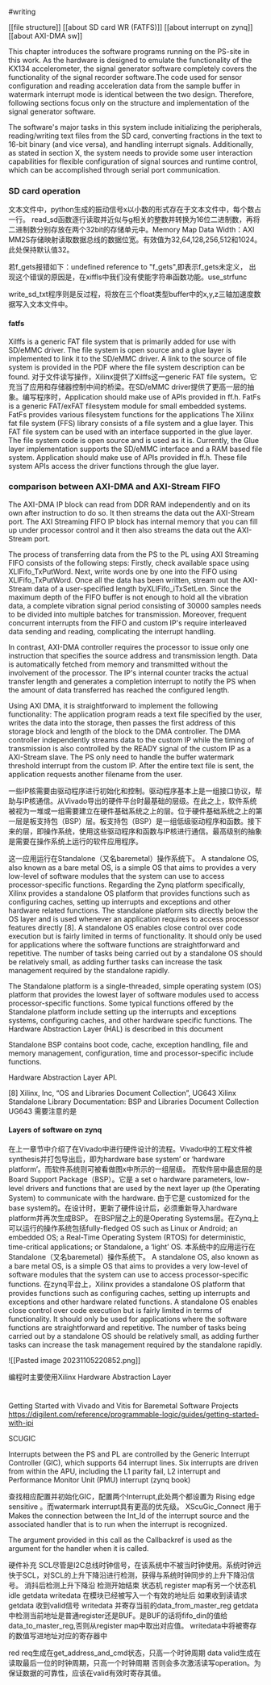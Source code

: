 #writing 


[[file structure]]
[[about SD card WR (FATFS)]]
[[about interrupt on zynq]]
[[about AXI-DMA sw]]

This chapter introduces the software programs running on the PS-site in this work. As the hardware is designed to emulate the functionality of the KX134 accelerometer, the signal generator software completely covers the functionality of the signal recorder software.The code used for sensor configuration and reading acceleration data from the sample buffer in watermark interrupt mode is identical between the two design. Therefore, following sections focus only on the structure and implementation of the signal generator software.

The software's major tasks in this system include initializing the peripherals, reading/writing text files from the SD card, converting fractions in the text to 16-bit binary (and vice versa), and handling interrupt signals. Additionally, as stated in section X, the system needs to provide some user interaction capabilities for flexible configuration of signal sources and runtime control, which can be accomplished through serial port communication.
### SD card operation


文本文件中，python生成的振动信号x以小数的形式存在于文本文件中，每个数占一行。 read_sd函数逐行读取并近似与g相关的整数并转换为16位二进制数，再将二进制数分别存放在两个32bit的存储单元中。Memory Map Data Width：AXI MM2S存储映射读取数据总线的数据位宽。有效值为32,64,128,256,512和1024。此处保持默认值32。

若f_gets报错如下：undefined reference to "f_gets",即表示f_gets未定义，
出现这个错误的原因是，在xiffls中我们没有使能字符串函数功能。use_strfunc

write_sd_txt程序则是反过程，将放在三个float类型buffer中的x,y,z三轴加速度数据写入文本文件中。
#### fatfs
Xilffs is a generic FAT file system that is primarily added for use with SD/eMMC driver. The file system is open source and a glue layer is implemented to link it to the SD/eMMC driver. A link to the source of file system is provided in the PDF where the file system description can be found.
对于文件读写操作，Xilinx提供了Xilffs这一generic FAT file system。它充当了应用和存储器控制中间的桥梁。在SD/eMMC driver提供了更高一层的抽象。编写程序时，Application should make use of APIs provided in ff.h.
FatFs is a generic FAT/exFAT filesystem module for small embedded systems. FatFs provides various filesystem functions for the applications 
The Xilinx fat file system (FFS) library consists of a file system and a glue layer. This FAT file system can be used with an interface supported in the glue layer. The file system code is open source and is used as it is. Currently, the Glue layer implementation supports the SD/eMMC interface and a RAM based file system. Application should make use of APIs provided in ff.h. These file system APIs access the driver functions through the glue layer. 

### comparison between AXI-DMA and AXI-Stream FIFO

The AXI-DMA IP block can read from DDR RAM independently and on its own after instruction to do so. It then streams the data out the AXI-Stream port.
The AXI Streaming FIFO IP block has internal memory that you can fill up under processor control and it then also streams the data out the AXI-Stream port. 

The process of transferring data from the PS to the PL using AXI Streaming FIFO consists of the following steps: Firstly, check available space using XLlFifo_TxPutWord. Next, write words one by one into the FIFO using XLlFifo_TxPutWord. Once all the data has been written, stream out the AXI-Stream data of a user-specified length byXLlFifo_iTxSetLen. Since the maximum depth of the FIFO buffer is not enough to hold all the vibration data, a complete vibration signal period consisting of 30000 samples needs to be divided into multiple batches for transmission. Moreover, frequent concurrent interrupts from the FIFO and custom IP's require interleaved data sending and reading, complicating the interrupt handling.

In contrast, AXI-DMA controller requires the processor to issue only one instruction that specifies the source address and transmission length. Data is automatically fetched  from memory and transmitted without the involvement of the processor. The IP's internal counter tracks the actual transfer length and generates a completion interrupt to notify the PS when the amount of data transferred has reached the configured length.

Using AXI DMA, it is straightforward to implement the following functionality: The application program reads a text file specified by the user, writes the data into the storage, then passes the first address of this storage block and length of the block to the DMA controller. The DMA controller independently streams data to the custom IP while the timing of transmission is also controlled by the READY signal of the custom IP as a AXI-Stream slave. The PS only need to handle the buffer watermark threshold interrupt from the custom IP. After the entire text file is sent, the application requests another filename from the user.



一些IP核需要由驱动程序进行初始化和控制。驱动程序基本上是一组接口协议，帮助与IP核通信。从Vivado导出的硬件平台时最基础的层级。在此之上，软件系统被视为一堆或一组需要建立在硬件基础系统之上的层。位于硬件基础系统之上的第一层是板支持包（BSP）层。板支持包（BSP）是一组低级驱动程序和函数。接下来的层，即操作系统，使用这些驱动程序和函数与IP核进行通信。最高级别的抽象是需要在操作系统上运行的软件应用程序。

这一应用运行在Standalone（又名baremetal）操作系统下。
A standalone OS, also known as a bare metal OS, is a simple OS that aims to provides a very low-level of software modules that the system can use to access processor-specific functions. Regarding the Zynq platform specifically, Xilinx provides a standalone OS platform that provides functions such as configuring caches, setting up interrupts and exceptions and other hardware related functions. The standalone platform sits directly below the OS layer and is used whenever an application requires to access processor features directly [8]. A standalone OS enables close control over code execution but is fairly limited in terms of functionality. It should only be used for applications where the software functions are straightforward and repetitive. The number of tasks being carried out by a standalone OS should be relatively small, as adding further tasks can increase the task management required by the standalone rapidly.

The Standalone platform is a single-threaded, simple operating system (OS) platform that provides the lowest layer of software modules used to access processor-specific functions. Some typical functions offered by the Standalone platform include setting up the interrupts and exceptions systems, configuring caches, and other hardware specific functions. The Hardware Abstraction Layer (HAL) is described in this document

Standalone BSP contains boot code, cache, exception handling, file and memory management, configuration, time and processor-specific include functions.

Hardware Abstraction Layer API.

[8] Xilinx, Inc, “OS and Libraries Document Collection”, UG643
Xilinx Standalone Library Documentation: BSP and Libraries Document Collection UG643
需要注意的是
#### Layers of software on zynq
在上一章节中介绍了在Vivado中进行硬件设计的流程。Vivado中的工程文件被synthesis并打包导出后，即为hardware base system’ or ‘hardware platform’。而软件系统则可被看做图x中所示的一组层级。
而软件层中最底层的是Board Support Package（BSP）。它是 a set o hardware parameters, low-level drivers and functions that are used by the next layer up (the Operating System) to communicate with the hardware. 由于它是 customized for the base system的。在设计时，更新了硬件设计后，必须重新导入hardware platform并再次生成BSP。
在BSP层之上的是Operating Systems层。在Zynq上可以运行的操作系统包括fully-fledged OS such as Linux or Android; an embedded OS; a Real-Time Operating System (RTOS) for deterministic, time-critical applications; or Standalone, a ‘light’ OS. 本系统中的应用运行在Standalone（又名baremetal）操作系统下。
A standalone OS, also known as a bare metal OS, is a simple OS that aims to provides a very low-level of software modules that the system can use to access processor-specific functions. 在zynq平台上，Xilinx provides a standalone OS platform that provides functions such as configuring caches, setting up interrupts and exceptions and other hardware related functions. A standalone OS enables close control over code execution but is fairly limited in terms of functionality. It should only be used for applications where the software functions are straightforward and repetitive. The number of tasks being carried out by a standalone OS should be relatively small, as adding further tasks can increase the task management required by the standalone rapidly.


![[Pasted image 20231105220852.png]]
 


编程时主要使用Xilinx Hardware Abstraction Layer
#   
Getting Started with Vivado and Vitis for Baremetal Software Projects
https://digilent.com/reference/programmable-logic/guides/getting-started-with-ipi



SCUGIC

Interrupts between the PS and PL are controlled by the Generic Interrupt Controller 
(GIC), which supports 64 interrupt lines. Six interrupts are driven from within the APU, 
including the L1 parity fail, L2 interrupt and Performance Monitor Unit (PMU) interrupt (zynq book)

查找相应配置并初始化GIC，配置两个Interrupt,此处两个都设置为 Rising edge sensitive 。而watermark interrupt具有更高的优先级。
XScuGic_Connect 用于Makes the connection between the Int_Id of the interrupt source and the associated handler that is to run when the interrupt is recognized.

The argument provided in this call as the Callbackref is used as the argument for the handler when it is called.

硬件补充
SCL尽管是I2C总线时钟信号，在该系统中不被当时钟使用。系统时钟远快于SCL，对SCL的上升下降沿进行检测，获得与系统时钟同步的上升下降沿信号。
消抖后检测上升下降沿 检测开始结束 状态机 
register map有另一个状态机 idle getdata writedata
在模块已经被写入一个有效的地址后
如果收到读请求 getdata  收到valid信号 writedata 并寄存当前的data_from_master_reg
getdata中检测当前地址是普通register还是BUF。是BUF的话将fifo_din的值给data_to_master_reg,否则从register map中取出对应值。
writedata中将被寄存的数值写进地址对应的寄存器中


red req生成在get_address_and_cmd状态，只高一个时钟周期
data valid生成在读取最后一位的时钟周期，只高一个时钟周期 否则会多次激活读写operation。为保证数据的可靠性，应该在valid有效时寄存其值。



